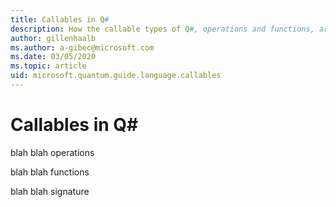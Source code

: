 ```yaml
---
title: Callables in Q#
description: How the callable types of Q#, operations and functions, are specified.
author: gillenhaalb
ms.author: a-gibec@microsoft.com
ms.date: 03/05/2020
ms.topic: article
uid: microsoft.quantum.guide.language.callables
---
```


# Callables in Q#

blah blah operations

blah blah functions

blah blah signature



